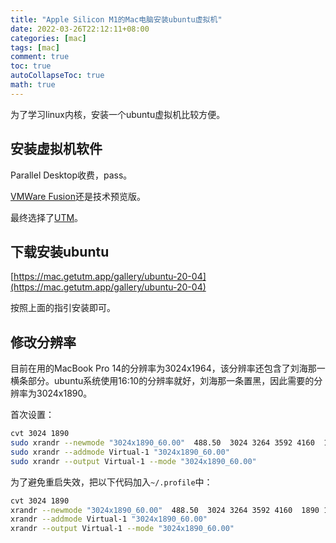 ```yaml
---
title: "Apple Silicon M1的Mac电脑安装ubuntu虚拟机"
date: 2022-03-26T22:12:11+08:00
categories: [mac]
tags: [mac]
comment: true
toc: true
autoCollapseToc: true
math: true
---
```



为了学习linux内核，安装一个ubuntu虚拟机比较方便。

## 安装虚拟机软件
Parallel Desktop收费，pass。

[VMWare Fusion](https://customerconnect.vmware.com/downloads/get-download?downloadGroup=FUS-PUBTP-2021H1)还是技术预览版。

最终选择了[UTM](https://mac.getutm.app/)。

## 下载安装ubuntu
[https://mac.getutm.app/gallery/ubuntu-20-04](https://mac.getutm.app/gallery/ubuntu-20-04)

按照上面的指引安装即可。

## 修改分辨率
目前在用的MacBook Pro 14的分辨率为3024x1964，该分辨率还包含了刘海那一横条部分。ubuntu系统使用16:10的分辨率就好，刘海那一条置黑，因此需要的分辨率为3024x1890。

首次设置：

```bash
cvt 3024 1890
sudo xrandr --newmode "3024x1890_60.00"  488.50  3024 3264 3592 4160  1890 1893 1899 1958 -hsync +vsync
sudo xrandr --addmode Virtual-1 "3024x1890_60.00"
sudo xrandr --output Virtual-1 --mode "3024x1890_60.00"
```
为了避免重启失效，把以下代码加入`~/.profile`中：

```bash
cvt 3024 1890
xrandr --newmode "3024x1890_60.00"  488.50  3024 3264 3592 4160  1890 1893 1899 1958 -hsync +vsync
xrandr --addmode Virtual-1 "3024x1890_60.00"
xrandr --output Virtual-1 --mode "3024x1890_60.00"
```

